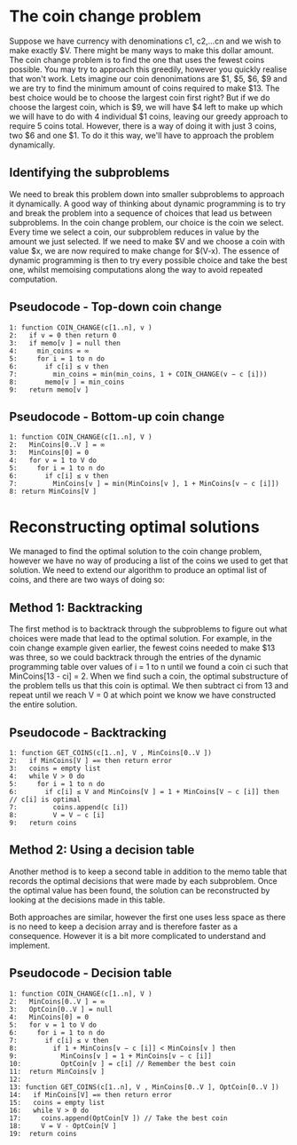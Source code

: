 # The coin change problem
Suppose we have currency with denominations c1, c2,...cn and we wish to make exactly $V. There might be many ways to make this dollar amount. The coin change problem is to find the one that uses the fewest coins possible. You may try to approach this greedily, however you quickly realise that won't work. Lets imagine our coin denonimations are $1, $5, $6, $9 and we are try to find the minimum amount of coins required to make $13. The best choice would be to choose the largest coin first right? But if we do choose the largest coin, which is $9, we will have $4 left to make up which we will have to do with 4 individual $1 coins, leaving our greedy approach to require 5 coins total. However, there is a way of doing it with just 3 coins, two $6 and one $1. To do it this way, we'll have to approach the problem dynamically.

## Identifying the subproblems
We need to break this problem down into smaller subproblems to approach it dynamically. A good way of thinking about dynamic programming is to try and break the problem into a sequence of choices that lead us between subproblems. In the coin change problem, our choice is the coin we select. Every time we select a coin, our subproblem reduces in value by the amount we just selected. If we need to make $V and we choose a coin with value $x, we are now required to make change for $(V-x). The essence of dynamic programming is then to try every possible choice and take the best one, whilst memoising computations along the way to avoid repeated computation.

## Pseudocode - Top-down coin change
```
1: function COIN_CHANGE(c[1..n], v )
2:   if v = 0 then return 0
3:   if memo[v ] = null then
4:     min_coins = ∞
5:     for i = 1 to n do
6:       if c[i] ≤ v then
7:         min_coins = min(min_coins, 1 + COIN_CHANGE(v − c [i]))
8:       memo[v ] = min_coins
9:   return memo[v ]
```

## Pseudocode - Bottom-up coin change
```
1: function COIN_CHANGE(c[1..n], V )
2:   MinCoins[0..V ] = ∞
3:   MinCoins[0] = 0
4:   for v = 1 to V do
5:     for i = 1 to n do
6:       if c[i] ≤ v then
7:         MinCoins[v ] = min(MinCoins[v ], 1 + MinCoins[v − c [i]])
8: return MinCoins[V ]
```

# Reconstructing optimal solutions
We managed to find the optimal solution to the coin change problem, however we have no way of producing a list of the coins we used to get that solution. We need to extend our algorithm to produce an optimal list of coins, and there are two ways of doing so:

## Method 1: Backtracking
The first method is to backtrack through the subproblems to figure out what choices were made that lead to the optimal solution. For example, in the coin change example given earlier, the fewest coins needed to make $13 was three, so we could backtrack through the entries of the dynamic programming table over values of i = 1 to n until we found a coin ci such that MinCoins[13 - ci] = 2. When we find such a coin, the optimal substructure of the problem tells us that this coin is optimal. We then subtract ci from 13 and repeat until we reach V = 0 at which point we know we have constructed the entire solution.

## Pseudocode - Backtracking
```
1: function GET_COINS(c[1..n], V , MinCoins[0..V ])
2:   if MinCoins[V ] =∞ then return error
3:   coins = empty list
4:   while V > 0 do
5:     for i = 1 to n do
6:       if c[i] ≤ V and MinCoins[V ] = 1 + MinCoins[V − c [i]] then // c[i] is optimal
7:         coins.append(c [i])
8:         V = V − c [i]
9:   return coins
```

## Method 2: Using a decision table
Another method is to keep a second table in addition to the memo table that records the optimal decisions that were made by each subproblem.  Once the optimal value has been found, the solution can be reconstructed by looking at the decisions made in this table.  
  
Both approaches are similar, however the first one uses less space as there is no need to keep a decision array and is therefore faster as a consequence. However it is a bit more complicated to understand and implement.
## Pseudocode - Decision table
```
1: function COIN_CHANGE(c[1..n], V )
2:   MinCoins[0..V ] = ∞
3:   OptCoin[0..V ] = null
4:   MinCoins[0] = 0
5:   for v = 1 to V do
6:     for i = 1 to n do
7:       if c[i] ≤ v then
8:         if 1 + MinCoins[v − c [i]] < MinCoins[v ] then
9:           MinCoins[v ] = 1 + MinCoins[v − c [i]]
10:          OptCoin[v ] = c[i] // Remember the best coin
11:  return MinCoins[v ]
12:
13: function GET_COINS(c[1..n], V , MinCoins[0..V ], OptCoin[0..V ])
14:   if MinCoins[V] =∞ then return error
15:   coins = empty list
16:   while V > 0 do
17:     coins.append(OptCoin[V ]) // Take the best coin
18:     V = V - OptCoin[V ]
19:  return coins
```
